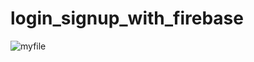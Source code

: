 # login_signup_with_firebase
![myfile]([[https://user-images.githubusercontent.com/52455330/139071980-91302a8a-37b1-4196-803e-f91b1de2ee5b.gif](https://designmodo.com/wp-content/uploads/2018/12/login-form.gif)](https://camo.githubusercontent.com/84146ba3d8bf274fa68487145a078578abb164031486fd1704174582df32953a/68747470733a2f2f7468756d62732e6766796361742e636f6d2f416e79556e6861707079436f6d65742d73697a655f726573747269637465642e676966))
